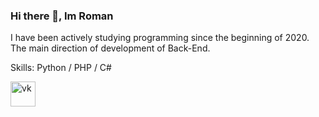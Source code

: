 ### Hi there 👋, Im Roman
I have been actively studying programming since the beginning of 2020. The main direction of development of Back-End.

Skills: Python / PHP / C#

[<img src='https://cdn.jsdelivr.net/npm/simple-icons@3.0.1/icons/vk.svg' alt='vk' height='40'>](https://vk.com/romanm4)  

